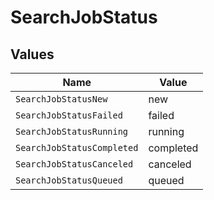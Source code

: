# SearchJobStatus


## Values

| Name                       | Value                      |
| -------------------------- | -------------------------- |
| `SearchJobStatusNew`       | new                        |
| `SearchJobStatusFailed`    | failed                     |
| `SearchJobStatusRunning`   | running                    |
| `SearchJobStatusCompleted` | completed                  |
| `SearchJobStatusCanceled`  | canceled                   |
| `SearchJobStatusQueued`    | queued                     |